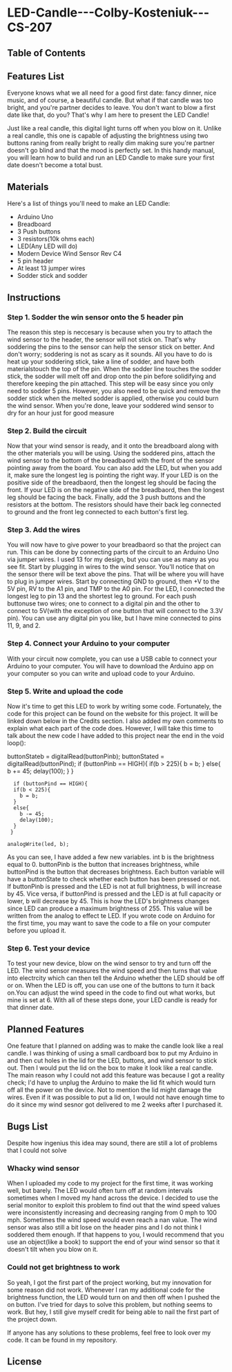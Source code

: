 # LED-Candle---Colby-Kosteniuk---CS-207

## Table of Contents

## Features List
Everyone knows what we all need for a good first date: fancy dinner, nice music, and of course, a beautiful candle. But what if that candle was too bright, and you're partner decides to leave. You don't want to blow a first date like that, do you? That's why I am here to present the LED Candle!

Just like a real candle, this digital light turns off when you blow on it. Unlike a real candle, this one is capable of adjusting the brightness using two buttons raning from really bright to really dim making sure you're partner doesn't go blind and that the mood is perfectly set. In this handy manual, you will learn how to build and run an LED Candle to make sure your first date doesn't become a total bust.

## Materials

Here's a list of things you'll need to make an LED Candle:
- Arduino Uno
- Breadboard
- 3 Push buttons
- 3 resistors(10k ohms each)
- LED(Any LED will do)
- Modern Device Wind Sensor Rev C4
- 5 pin header
- At least 13 jumper wires
- Sodder stick and sodder

## Instructions

### Step 1. Sodder the win sensor onto the 5 header pin
The reason this step is neccesary is because when you try to attach the wind sensor to the header, the sensor will not stick on. That's why soddering the pins to the sensor can help the sensor stick on better. And don't worry; soddering is not as scary as it sounds. All you have to do is heat up your soddering stick, take a line of sodder, and have both materialstouch the top of the pin. When the sodder line touches the sodder stick, the sodder will melt off and drop onto the pin before solidifying and therefore keeping the pin attached. This step will be easy since you only need to sodder 5 pins. However, you also need to be quick and remove the sodder stick when the melted sodder is applied, otherwise you could burn the wind sensor. When you're done, leave your soddered wind sensor to dry for an hour just for good measure

### Step 2. Build the circuit
Now that your wind sensor is ready, and it onto the breadboard along with the other materials you will be using. Using the soddered pins, attach the wind sensor to the bottom of the breadbaord with the front of the sensor pointing away from the board. You can also add the LED, but when you add it, make sure the longest leg is pointing the right way. If your LED is on the positive side of the breadbaord, then the longest leg should be facing the front. If your LED is on the negative side of the breadbaord, then the longest leg should be facing the back. Finally, add the 3 push buttons and the resistors at the bottom. The resistors should have their back leg connected to ground and the front leg connected to each button's first leg.

### Step 3. Add the wires
You will now have to give power to your breadbaord so that the project can run. This can be done by connecting parts of the circuit to an Arduino Uno via jumper wires. I used 13 for my design, but you can use as many as you see fit. Start by plugging in wires to the wind sensor. You'll notice that on the sensor there will be text above the pins. That will be where you will have to plug in jumper wires. Start by connecting GND to ground, then +V to the 5V pin, RV to the A1 pin, and TMP to the A0 pin. For the LED, I connected the longest leg to pin 13 and the shortest leg to ground. For each push buttonuse two wires; one to connect to a digital pin and the other to connect to 5V(with the exception of one button that will connect to the 3.3V pin). You can use any digital pin you like, but I have mine connected to pins 11, 9, and 2.

### Step 4. Connect your Arduino to your computer
With your circuit now complete, you can use a USB cable to connect your Arduino to your computer. You will have to download the Arduino app on your computer so you can write and upload code to your Arduino.

### Step 5. Write and upload the code
Now it's time to get this LED to work by writing some code. Fortunately, the code for this project can be found on the website for this project. It will be linked down below in the Credits section. I also added my own comments to explain what each part of the code does. However, I will take this time to talk about the new code I have added to this project near the end in the void loop():

 buttonStateb = digitalRead(buttonPinb);
 buttonStated = digitalRead(buttonPind);
if (buttonPinb == HIGH){
      if(b > 225){
        b = b;
      }
      else{
        b += 45;
        delay(100);
      }
     }

      if (buttonPind == HIGH){
      if(b < 225){
        b = b;
      }
      else{
        b -= 45;
        delay(100);
      }
     }
     
    analogWrite(led, b);
 
 As you can see, I have added a few new variables. int b is the brightness equal to 0. buttonPinb is the button that increases brightness, while buttonPind is the button that decreases brightness. Each button variable will have a buttonState to check whether each button has been pressed or not. If buttonPinb is pressed and the LED is not at full brightness, b will increase by 45. Vice versa, if buttonPind is pressed and the LED is at full capacity or lower, b will decrease by 45. This is how the LED's brightness changes since LED can produce a maximum brightness of 255. This value will be written from the analog to effect te LED. If you wrote code on Arduino for the first time, you may want to save the code to a file on your computer before you upload it.
 
 ### Step 6. Test your device
 To test your new device, blow on the wind sensor to try and turn off the LED. The wind sensor measures the wind speed and then turns that value into electrcity which can then tell the Arduino whether the LED should be off or on. When the LED is off, you can use one of the buttons to turn it back on.You can adjust the wind speed in the code to find out what works, but mine is set at 6. With all of these steps done, your LED candle is ready for that dinner date.
 
 ## Planned Features
 
 One feature that I planned on adding was to make the candle look like a real candle. I was thinking of using a small cardboard box to put my Arduino in and then cut holes in the lid for the LED, buttons, and wind sensor to stick out. Then I would put the lid on the box to make it look like a real candle. The main reason why I could not add this feature was because I got a reality check; I'd have to unplug the Arduino to make the lid fit which would turn off all the power on the device. Not to mention the lid might damage the wires. Even if it was possible to put a lid on, I would not have enough time to do it since my wind sesnor got delivered to me 2 weeks after I purchased it.
 
 ## Bugs List
 
 Despite how ingenius this idea may sound, there are still a lot of problems that I could not solve
 
 ### Whacky wind sensor
 When I uploaded my code to my project for the first time, it was working well, but barely. The LED would often turn off at random intervals sometimes when I moved my hand across the device. I decided to use the serial monitor to exploit this problem to find out that the wind speed values were inconsistently increasing and decreasing ranging from 0 mph to 100 mph. Sometimes the wind speed would even reach a nan value. The wind sensor was also still a bit lose on the header pins and I do not think I soddered them enough. If that happens to you, I would recommend that you use an object(like a book) to support the end of your wind sensor  so that it doesn't tilt when you blow on it.
 
 ### Could not get brightness to work
 So yeah, I got the first part of the project working, but my innovation for some reason did not work. Whenever I ran my additional code for the brightness function, the LED would turn on and then off when I pushed the on button. I've tried for days to solve this problem, but nothing seems to work. But hey, I still give myself credit for being able to nail the first part of the project down.
 
 If anyone has any solutions to these problems, feel free to look over my code. It can be found in my repository.
 
 ## License
 
 


